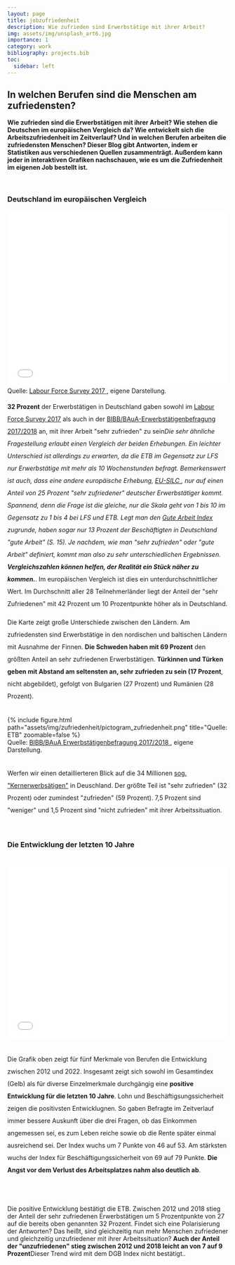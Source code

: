 ```yaml
---
layout: page
title: jobzufriedenheit
description: Wie zufrieden sind Erwerbstätige mit ihrer Arbeit?
img: assets/img/unsplash_art6.jpg
importance: 1
category: work
bibliography: projects.bib
toc:
  sidebar: left
---
```


<style>
  .my-text {
    line-height: 2.0; /* Increase line spacing to 1.5 times the font size */
  }
</style>


## In welchen Berufen sind die Menschen am zufriedensten?


<p class="my-text"> 
<strong>

Wie zufrieden sind die Erwerbstätigen mit ihrer Arbeit? 
Wie stehen die Deutschen im europäischen Vergleich da? 
Wie entwickelt sich die Arbeitszufriedenheit im Zeitverlauf? 
Und in welchen Berufen arbeiten die zufriedensten Menschen? 
Dieser Blog gibt Antworten, indem er Statistiken aus verschiedenen Quellen zusammenträgt. 
Außerdem kann jeder in interaktiven Grafiken nachschauen, wie es um die Zufriedenheit im eigenen Job bestellt ist.
</strong>

</p>

<br>

### Deutschland im europäischen Vergleich

<div class="l-page">
  <iframe src="{{ '/assets/plotly/map.html' | relative_url }}" 
			scrolling='no' 
			frameborder='0'
			padding_bottom='56.25%'
			height="400" 
			width="100%">
	</iframe>
</div>
<div class="caption">
    Quelle:  <a href="https://ec.europa.eu/eurostat/databrowser/view/LFSO_17JSED__custom_8324295/default/table"> Labour Force Survey 2017 </a>, eigene Darstellung.
</div>

<p class="my-text">
<strong>32 Prozent</strong> der Erwerbstätigen in Deutschland gaben sowohl im <a href="https://ec.europa.eu/eurostat/databrowser/view/LFSO_17JSED__custom_8324295/default/table"> Labour Force Survey 2017</a>
als auch in der <a href="https://www.bibb.de/de/65740.php"> BIBB/BAuA-Erwerbstätigenbefragung 2017/2018</a> an, mit ihrer Arbeit "sehr zufrieden" 
zu sein<d-footnote><i>Die sehr ähnliche Fragestellung erlaubt einen Vergleich der beiden Erhebungen. 
Ein leichter Unterschied ist allerdings zu erwarten, da die ETB im Gegensatz zur LFS 
nur Erwerbstätige mit mehr als 10 Wochenstunden befragt. Bemerkenswert ist auch, dass 
eine andere europäische Erhebung, <a href="https://ec.europa.eu/eurostat/databrowser/view/ilc_pw05$defaultview/default/table">EU-SILC </a> , 
nur auf einen Anteil von 25 Prozent "sehr zufriedener" 
deutscher Erwerbstätiger kommt. Spannend, denn die Frage ist die gleiche, nur die Skala geht von 1 bis 10 
im Gegensatz zu 1 bis 4 bei LFS und ETB. Legt man den <a href="https://www.dgb.de/themen/++co++ebe87ffe-edc5-11e8-a379-52540088cada">Gute Arbeit Index</a> zugrunde, haben sogar nur 
13 Prozent der Beschäftigten in Deutschland "gute Arbeit" (S. 15). Je nachdem, wie man "sehr zufrieden" 
oder "gute Arbeit" definiert, kommt man also zu sehr unterschiedlichen Ergebnissen. <strong>Vergleichszahlen 
können helfen, der Realität ein Stück näher zu kommen.</strong></i></d-footnote>. Im europäischen Vergleich ist dies ein 
unterdurchschnittlicher Wert. 
Im Durchschnitt aller 28 Teilnehmerländer liegt der Anteil der "sehr Zufriedenen" 
mit 42 Prozent um 10 Prozentpunkte höher als in Deutschland.

</p>

<p class="my-text">
Die Karte zeigt große Unterschiede zwischen den Ländern. Am zufriedensten sind Erwerbstätige in den nordischen
und baltischen Ländern mit Ausnahme der Finnen.
<strong>Die Schweden haben mit 69 Prozent</strong> den größten Anteil an sehr zufriedenen Erwerbstätigen. 
<strong>Türkinnen und Türken geben mit Abstand am seltensten an, sehr zufrieden zu sein (17 Prozent</strong>, nicht abgebildet),
gefolgt von Bulgarien (27 Prozent) und Rumänien (28 Prozent).

</p>

<br>

<div>
    <div class="col-sm mt-3 mt-md-0">
        {% include figure.html path="assets/img/zufriedenheit/pictogram_zufriedenheit.png" title="Quelle: ETB"  zoomable=false %}
    </div>
</div>
<div class="caption">
    Quelle:  <a href="https://www.bibb.de/de/65740.php"> BIBB/BAuA Erwerbstätigenbefragung 2017/2018 </a>, eigene Darstellung.
</div>

<br>

<p class="my-text">
Werfen wir einen detaillierteren Blick auf die 34 Millionen <a href="https://www.destatis.de/DE/Themen/Arbeit/Arbeitsmarkt/Erwerbstaetigkeit/Tabellen/atyp-kernerwerb-erwerbsform-zr.html">sog. "Kernerwerbsätigen"</a> 
in Deuschland. Der größte 
Teil ist "sehr zufrieden" (32 Prozent) oder 
zumindest "zufrieden" (59 Prozent). 7,5 Prozent sind "weniger" und 1,5 Prozent sind
"nicht zufrieden" mit ihrer Arbeitssituation.
</p>

<br>

### Die Entwicklung der letzten 10 Jahre


<br>

<div class="l-page">
  <iframe src="{{ '/assets/plotly/linechart.html' | relative_url }}" scrolling='no' frameborder='0' height="400px" width="100%"></iframe>
</div>

<br>

<p class="my-text">
Die Grafik oben zeigt für fünf Merkmale von Berufen die Entwicklung zwischen 2012 und 2022. 
Insgesamt zeigt sich sowohl im Gesamtindex (Gelb) als für diverse Einzelmerkmale durchgängig eine <strong>positive Entwicklung 
für die letzten 10 Jahre</strong>. Lohn und Beschäftigsungssicherheit zeigen die positivsten Entwicklugnen.
So gaben Befragte im Zeitverlauf immer bessere Auskunft über die drei Fragen, ob das Einkommen angemessen
sei, es zum Leben reiche sowie ob die Rente später einmal ausreichend sei. Der Index wuchs um 7 Punkte von 46 auf 53.
Am stärksten wuchs der Index für Beschäftigungssicherheit von 69 auf 79 Punkte. <strong>Die Angst vor dem Verlust des Arbeitsplatzes nahm also
deutlich ab</strong>.

<br><br>  
Die positive Entwicklung bestätigt die ETB. Zwischen 2012 und 2018 stieg der Anteil der sehr zufriedenen 
Erwerbstätigen um 5 Prozentpunkte von 27 auf die bereits oben genannten 32 Prozent. Findet sich eine
Polarisierung der Antworten? Das heißt, sind gleichzeitig nun mehr Menschen zufriedener und gleichzeitig
unzufriedener mit ihrer Arbeitssituation? <strong>Auch der Anteil der "unzufriedenen" stieg zwischen 2012 und 2018 
leicht an von 7 auf 9 Prozent</strong><d-footnote>Dieser Trend wird mit dem DGB Index nicht bestätigt.</d-footnote>.

</p>

<br>

<!---

### Berufe im Blick

<div class="l-page">
  <iframe src="{{ '/assets/plotly/3d_scatter_zufrieden_kldb2010_5.html' | relative_url }}" scrolling='no' frameborder='0' height="400px" width="100%"></iframe>
</div>
<div class="caption">
  <a style="font-size: 16px;" href="http://www.timoschnepf.de/3d_scatter/">Vollbild hier klicken</a> <br>
 Quelle:  <a href="https://www.bibb.de/de/1386.php"> BIBB/BAuA Erwerbstätigenbefragung 2017/2018 </a>, eigene Darstellung.
</div>

{% details Was kann ich mit der Grafik machen? %}
<div style="background-color: rgb(240,235,255);">

 <ul>
  <li>Fährt man mit der Maus über die Kugeln bzw. tippt sie an, so erhält man Infos zum jeweiligen Beruf.</li>
  <li>Die Grafik lässt sich drehen, indem man sie mit der Maus "fest hält". </li>
  <li>Mit der "Strg"-Taste kann die Grafik im Raum verschoben werden.</li>
  <li>Man kann in die Grafik zoomen.</li>
</ul> 
</div>
{% enddetails %}

<p class="my-text">
<br>

Jede Kugel repräsentiert einen Beruf<d-footnote>Nach gängiger 
<a href="https://statistik.arbeitsagentur.de/DE/Navigation/Grundlagen/Klassifikationen/Klassifikation-der-Berufe/Archiv-KldB/KldB2010/KldB2010-Nav.html"> BA Klassifikation der Berufe 2010 </a>.
Für diese Auswertung wurden die Befragten aus den Jahren 2012 und 2018 zusammengefasst. Wir haben oben gesehen, dass es Unterschiede gibt,
aber um möglichst viele Befragte pro Beruf zu erhalten, wurden sie für diese Betrachtung vereint.</d-footnote>, 
der umso höher im Raum schwebt, umso mehr Prozent der Befragten angaben, "sehr zufrieden" mit ihrer Arbeit insgesamt zu sein.
Umso weiter rechts die Kugeln liegen, umso höher der Anteil der sehr Zufriedenen mit ihrem Einkommen,
umso weiter links, umso höher der Anteil derjenigen, die sehr zufrieden mit ihren Arbeitszeiten sind.

<br><br>

Heilkundlerinnen und Homöopathinnen weisen die höchsten Zufriedenheitswerte auf mit 64 Prozent. Ihre Werte sind 
damit in etwa so hoch wie die von Ärztinnen, Psychotherapeutinnen und Pilotinnen (jeweils etwa 60 Prozent).

</p>

-->
